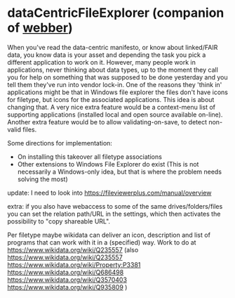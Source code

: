 # dataCentricFileExplorer (companion of [webber](https://github.com/steltenpower/webber))
When you've read the data-centric manifesto, or know about linked/FAIR data, you know data is your asset and depending the task you pick a different application to work on it.
However, many people work in applications, never thinking about data types, up to the moment they call you for help on something that was supposed to be done yesterday and you tell them they've run into vendor lock-in. One of the reasons they 'think in' applications might be that in Windows file explorer the files don't have icons for filetype, but icons for the associated applications.
This idea is about changing that. A very nice extra feature would be a context-menu list of supporting applications (installed local and open source available on-line). Another extra feature would be to allow validating-on-save, to detect non-valid files.

Some directions for implementation:
- On installing this takeover all filetype associations
- Other extensions to Windows File Explorer do exist (This is not necessarily a Windows-only idea, but that is where the problem needs solving the most)

update: I need to look into https://fileviewerplus.com/manual/overview

extra: if you also have webaccess to some of the same drives/folders/files you can set the relation path/URL in the settings, which then activates the possibility to "copy shareable URL".

Per filetype maybe wikidata can deliver an icon, description and list of programs that can work with it in a (specified) way. Work to do at https://www.wikidata.org/wiki/Q235557
(also 
https://www.wikidata.org/wiki/Q235557
https://www.wikidata.org/wiki/Property:P3381
https://www.wikidata.org/wiki/Q686498
https://www.wikidata.org/wiki/Q3570403
https://www.wikidata.org/wiki/Q935809
)
